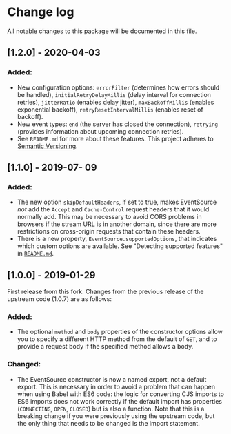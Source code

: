 # Change log

All notable changes to this package will be documented in this file.

## [1.2.0] - 2020-04-03
### Added:
- New configuration options: `errorFilter` (determines how errors should be handled), `initialRetryDelayMillis` (delay interval for connection retries), `jitterRatio` (enables delay jitter), `maxBackoffMillis` (enables exponential backoff), `retryResetIntervalMillis` (enables reset of backoff).
- New event types: `end` (the server has closed the connection), `retrying` (provides information about upcoming connection retries).
- See `README.md` for more about these features.
This project adheres to [Semantic Versioning](http://semver.org).

## [1.1.0] - 2019-07- 09

### Added:
- The new option `skipDefaultHeaders`, if set to true, makes EventSource _not_ add the `Accept` and `Cache-Control` request headers that it would normally add. This may be necessary to avoid CORS problems in browsers if the stream URL is in another domain, since there are more restrictions on cross-origin requests that contain these headers.
- There is a new property, `EventSource.supportedOptions`, that indicates which custom options are available. See "Detecting supported features" in [`README.md`](README.md#detecting-supported-features).

## [1.0.0] - 2019-01-29
First release from this fork. Changes from the previous release of the upstream code (1.0.7) are as follows:

### Added:
- The optional `method` and `body` properties of the constructor options allow you to specify a different HTTP method from the default of `GET`, and to provide a request body if the specified method allows a body.

### Changed:
- The EventSource constructor is now a named export, not a default export. This is necessary in order to avoid a problem that  can happen when using Babel with ES6 code: the logic for converting CJS imports to ES6 imports does not work correctly if the default import has properties (`CONNECTING`, `OPEN`, `CLOSED`) but is also a function. Note that this is a breaking change if you were previously using the upstream code, but the only thing that needs to be changed is the import statement.
